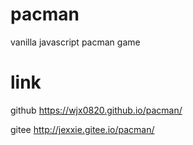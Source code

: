 # pacman

vanilla javascript pacman game

# link

github
https://wjx0820.github.io/pacman/

gitee
http://jexxie.gitee.io/pacman/
